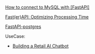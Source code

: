 [How to connect to MySQL with [FastAPI]](https://zenn.dev/xronotech/articles/46d6dec78a43ce)

[Fast(er)API: Optimizing Processing Time](https://fabridamicelli.github.io/posts/optimize-fastapi.html)

[FastAPI-postgres](https://www.fastapitutorial.com/blog/database-connection-fastapi/)


UseCase:
- [Building a Retail AI Chatbot](https://medium.datadriveninvestor.com/building-a-retail-ai-chatbot-fastapi-langchain-postgresql-and-market-basket-analysis-30f752d9f404)
